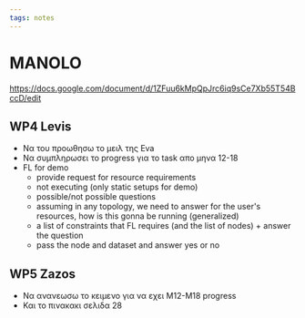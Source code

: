 ```yaml
---
tags: notes
---
```

# MANOLO 

https://docs.google.com/document/d/1ZFuu6kMpQpJrc6iq9sCe7Xb55T54BccD/edit
## WP4 Levis
- Να του προωθησω το μειλ της Eva
- Να συμπληρωσει το progress για το task απο μηνα 12-18
- FL for demo
	- provide request for resource requirements
	- not executing (only static setups for demo)
	- possible/not possible questions
	- assuming in any topology, we need to answer for the user's resources, how is this gonna be running (generalized)
	- a list of constraints that FL requires (and the list of nodes) + answer the question
	- pass the node and dataset and answer yes or no

## WP5 Zazos
- Να ανανεωσω το κειμενο για να εχει M12-M18 progress
- Και το πινακακι σελιδα 28
